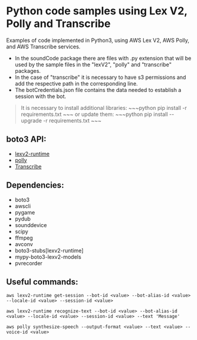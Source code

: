 Python code samples using Lex V2, Polly and Transcribe
=======================================================

Examples of code implemented in Python3, using AWS Lex V2, AWS Polly, and AWS Transcribe services. 
* In the soundCode package there are files with .py extension that will be used by the sample files in the "lexV2", "polly" and "transcribe" packages. 
* In the case of "transcribe" it is necessary to have s3 permissions and add the respective path in the corresponding line. 
* The botCredentials.json file contains the data needed to establish a session with the bot.

> It is necessary to install additional libraries:
    ~~~python
    pip install -r requirements.txt
    ~~~
> or update them:
    ~~~python
    pip install --upgrade -r requirements.txt
    ~~~

## boto3 API:
* [lexv2-runtime](https://boto3.amazonaws.com/v1/documentation/api/latest/reference/services/lexv2-runtime.html)
* [polly](https://boto3.amazonaws.com/v1/documentation/api/latest/reference/services/polly.html)
* [Transcribe](https://boto3.amazonaws.com/v1/documentation/api/latest/reference/services/transcribe.html)

## Dependencies:
* boto3
* awscli
* pygame
* pydub
* sounddevice
* scipy
* ffmpeg
* avconv
* boto3-stubs[lexv2-runtime]
* mypy-boto3-lexv2-models
* pvrecorder

## Useful commands:

    aws lexv2-runtime get-session --bot-id <value> --bot-alias-id <value> --locale-id <value> --session-id <value>

    aws lexv2-runtime recognize-text --bot-id <value> --bot-alias-id <value> --locale-id <value> --session-id <value> --text 'Message'

    aws polly synthesize-speech --output-format <value> --text <value> --voice-id <value>